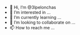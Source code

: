 - 👋 Hi, I’m @3lpelonchas
- 👀 I’m interested in ...
- 🌱 I’m currently learning ...
- 💞️ I’m looking to collaborate on ...
- 📫 How to reach me ...

<!---
3lpelonchas/3lpelonchas is a ✨ special ✨ repository because its `README.md` (this file) appears on your GitHub profile.
You can click the Preview link to take a look at your changes.
--->
